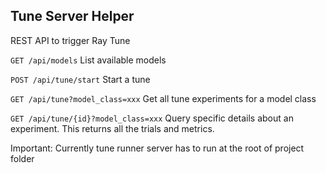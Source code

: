 ## Tune Server Helper

REST API to trigger Ray Tune

`GET /api/models`
List available models

`POST /api/tune/start`
Start a tune

`GET /api/tune?model_class=xxx`
Get all tune experiments for a model class

`GET /api/tune/{id}?model_class=xxx`
Query specific details about an experiment. This returns all the trials and metrics.


Important: Currently tune runner server has to run at the root of project folder
